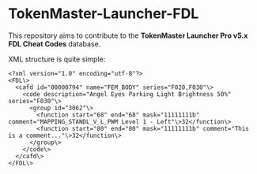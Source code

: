 # TokenMaster-Launcher-FDL

This repository aims to contribute to the **TokenMaster Launcher Pro v5.x FDL Cheat Codes** database.

XML structure is quite simple:

    <?xml version="1.0" encoding="utf-8"?>
    <FDL\>
      <cafd id="00000794" name="FEM_BODY" series="F020,F030"\>
        <code description="Angel Eyes Parking Light Brightness 50%" series="F030"\>
    	  <group id="3062"\>
    	    <function start="68" end="68" mask="11111111b" comment="MAPPING_STANDL_V_L_PWM Level 1 - Left"\>32</function\>
            <function start="80" end="80" mask="11111111b" comment="This is a comment..."\>32</function\>
    	  </group\>
    	</code\>
      </cafd\>
    </FDL\>


